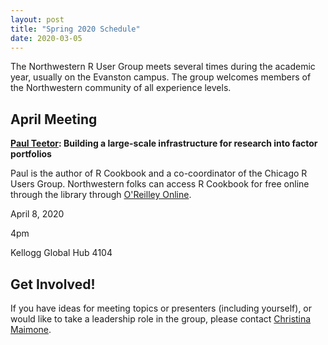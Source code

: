 ```yaml
---
layout: post
title: "Spring 2020 Schedule"
date: 2020-03-05
---
```


The Northwestern R User Group meets several times during the academic year, usually on the Evanston campus.  The group welcomes members of the Northwestern community of all experience levels. 

## April Meeting

**[Paul Teetor](http://quantdevel.com/public): Building a large-scale infrastructure for research into factor portfolios**

Paul is the author of R Cookbook and a co-coordinator of the Chicago R Users Group.  Northwestern folks can access R Cookbook for free online through the library through [O'Reilley Online](https://learning.oreilly.com/library/view/r-cookbook-2nd/9781492040675/).

April 8, 2020

4pm

Kellogg Global Hub 4104

## Get Involved!

If you have ideas for meeting topics or presenters (including yourself), or would like to take a leadership role in the group, please contact [Christina Maimone](mailto:christina.maimone@northwestern.edu).
